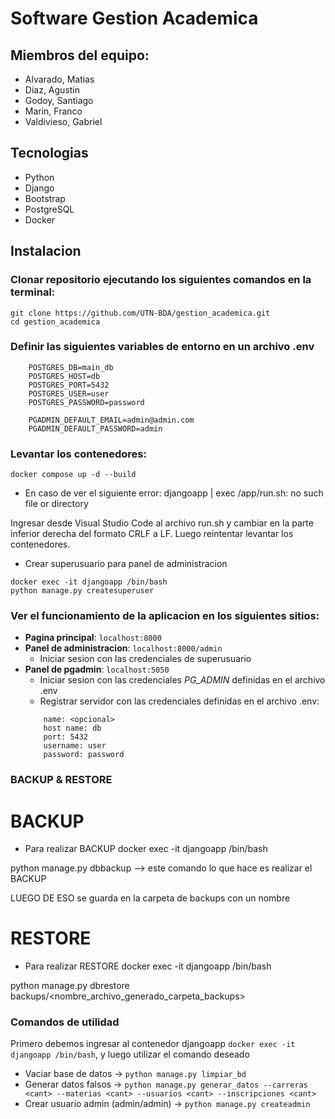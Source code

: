 # Software Gestion Academica

## Miembros del equipo:

- Alvarado, Matias
- Diaz, Agustin
- Godoy, Santiago
- Marin, Franco
- Valdivieso, Gabriel

## Tecnologias

- Python
- Django
- Bootstrap
- PostgreSQL
- Docker

## Instalacion
### Clonar repositorio ejecutando los siguientes comandos en la terminal:
```
git clone https://github.com/UTN-BDA/gestion_academica.git
cd gestion_academica
```
### Definir las siguientes variables de entorno en un archivo .env
```
    POSTGRES_DB=main_db
    POSTGRES_HOST=db
    POSTGRES_PORT=5432
    POSTGRES_USER=user
    POSTGRES_PASSWORD=password

    PGADMIN_DEFAULT_EMAIL=admin@admin.com
    PGADMIN_DEFAULT_PASSWORD=admin
```
### Levantar los contenedores:
```
docker compose up -d --build
```
- En caso de ver el siguiente error: djangoapp  | exec /app/run.sh: no such file or directory

Ingresar desde Visual Studio Code al archivo run.sh y cambiar en la parte inferior derecha del formato CRLF a LF. Luego reintentar levantar los contenedores.

-  Crear superusuario para panel de administracion
```
docker exec -it djangoapp /bin/bash
python manage.py createsuperuser
```
### Ver el funcionamiento de la aplicacion en los siguientes sitios:
- **Pagina principal**: `localhost:8000`
- **Panel de administracion**: `localhost:8000/admin` 
    * Iniciar sesion con las credenciales de superusuario
- **Panel de pgadmin**: `localhost:5050` 
    * Iniciar sesion con las credenciales *PG_ADMIN* definidas en el archivo .env
    * Registrar servidor con las credenciales definidas en el archivo .env:
    ```
        name: <opcional>
        host name: db
        port: 5432
        username: user
        password: password
    ```


### BACKUP & RESTORE 
# BACKUP 
 - Para realizar BACKUP 
 docker exec -it djangoapp /bin/bash

python manage.py dbbackup  -->  este comando lo que hace es realizar el BACKUP

LUEGO DE ESO se guarda en la carpeta de backups con un nombre 

# RESTORE
- Para realizar RESTORE 
docker exec -it djangoapp /bin/bash

python manage.py dbrestore backups/<nombre_archivo_generado_carpeta_backups>

### Comandos de utilidad
Primero debemos ingresar al contenedor djangoapp `docker exec -it djangoapp /bin/bash`, y luego utilizar el comando deseado
- Vaciar base de datos -> `python manage.py limpiar_bd`
- Generar datos falsos -> `python manage.py generar_datos --carreras <cant> --materias <cant> --usuarios <cant> --inscripciones <cant>`
- Crear usuario admin (admin/admin) -> `python manage.py createadmin`